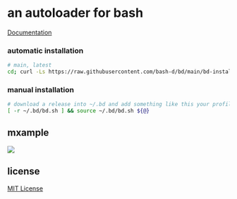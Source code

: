 # an autoloader for bash

[Documentation](https://github.com/bash-d/bd/tree/main/doc)

### automatic installation

```sh
# main, latest
cd; curl -Ls https://raw.githubusercontent.com/bash-d/bd/main/bd-install.sh | /usr/bin/env bash -s _ replace; . .bash_profile; bd env
```

### manual installation

```sh
# download a release into ~/.bd and add something like this your profile
[ -r ~/.bd/bd.sh ] && source ~/.bd/bd.sh ${@}
```

## mxample
<img src="example/bd-example.gif?raw=true">

## license

[MIT License](https://github.com/bash-d/bd/blob/main/LICENSE.md)
